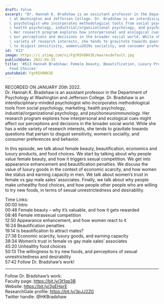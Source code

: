 ```yaml
---
draft: false
excerpt: "Dr. Hannah K. Bradshaw is an assistant professor in the Department of Psychology\
  \ at Washington and Jefferson College. Dr. Bradshaw is an interdisciplinary-minded\
  \ psychologist who incorporates methodological tools from social psychology, marketing,\
  \ health psychology, industrial/organizational psychology, and psychoneuroimmunology.\
  \ Her research program explores how interpersonal and ecological cues might affect\
  \ our perceptions and decisions in the broader social world. While she has a wide\
  \ variety of research interests, she tends to gravitate towards questions that pertain\
  \ to disgust sensitivity, women\u2019s sociality, and consumer preferences and behavior."
id: '613'
image: https://i.ytimg.com/vi/FgtR5V8NX3E/maxresdefault.jpg
publishDate: 2022-04-15
title: '#613 Hannah Bradshaw: Female beauty, Beautification, Luxury Products, and
  Food Choices'
youtubeid: FgtR5V8NX3E
---
```

RECORDED ON JANUARY 20th 2022.  
Dr. Hannah K. Bradshaw is an assistant professor in the Department of Psychology at Washington and Jefferson College. Dr. Bradshaw is an interdisciplinary-minded psychologist who incorporates methodological tools from social psychology, marketing, health psychology, industrial/organizational psychology, and psychoneuroimmunology. Her research program explores how interpersonal and ecological cues might affect our perceptions and decisions in the broader social world. While she has a wide variety of research interests, she tends to gravitate towards questions that pertain to disgust sensitivity, women’s sociality, and consumer preferences and behavior.

In this episode, we talk about female beauty, beautification, economics and luxury products, and food choices. We start by talking about why people value female beauty, and how it triggers sexual competition. We get into appearance enhancement and beautification penalties. We discuss the value of luxury goods in the context of economic scarcity, and how women like status and earning capacity in men. We talk about women’s trust in female vs gay male sales’ associates. Finally, we talk about why people make unhealthy food choices, and how people other people who are willing to try new foods, in terms of sexual unrestrictedness and desirability.

Time Links:  
00:00 Intro  
00:48  Female beauty – why it’s valuable, and how it gets rewarded  
08:46  Female intrasexual competition  
12:50  Appearance enhancement, and how women react to it  
16:24  Beautification penalties  
19:14  Is beautification to attract mates?  
27:38  Economic scarcity, luxury goods, and earning capacity  
38:34  Women’s trust in female vs gay male sales’ associates  
45:20  Unhealthy food choices  
50:13  The willingness to try new foods, and perceptions of sexual unrestrictedness and desirability  
57:42  Follow Dr. Bradshaw’s work!

---

Follow Dr. Bradshaw’s work:  
Faculty page: https://bit.ly/3t1qp3B  
Website: https://bit.ly/3gEHprE  
ResearchGate profile: https://bit.ly/3pJJ2ZG  
Twitter handle: @HKBradshaw
